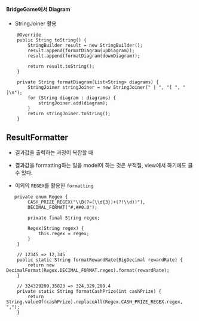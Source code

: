 #### BridgeGame에서 Diagram

- StringJoiner 활용

``` 
    @Override
    public String toString() {
        StringBuilder result = new StringBuilder();
        result.append(formatDiagram(upDiagram));
        result.append(formatDiagram(downDiagram));

        return result.toString();
    }

    private String formatDiagram(List<String> diagrams) {
        StringJoiner stringJoiner = new StringJoiner(" | ", "[ ", " ]\n");
        for (String diagram : diagrams) {
            stringJoiner.add(diagram);
        }
        return stringJoiner.toString();
    }
```

## ResultFormatter

- 결과값을 출력하는 과정이 복잡할 때
- 결과값을 formatting하는 일을 model이 하는 것은 부적절, view에서 하기에도 클 수 있다.


- 이외의 `REGEX`를 활용한 `formatting`

```
   private enum Regex {
        CASH_PRIZE_REGEX("\\B(?=(\\d{3})+(?!\\d))"),
        DECIMAL_FORMAT("#,##0.0");

        private final String regex;

        Regex(String regex) {
            this.regex = regex;
        }
    }

    // 12345 => 12,345
    public static String formatRewardRate(BigDecimal rewardRate) {
        return new DecimalFormat(Regex.DECIMAL_FORMAT.regex).format(rewardRate);
    }

    // 324329209.35823 => 324,329,209.4
    private static String formatCashPrize(int cashPrize) {
        return String.valueOf(cashPrize).replaceAll(Regex.CASH_PRIZE_REGEX.regex, ",");
    }
```
